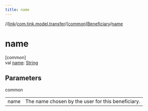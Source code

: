 ```yaml
---
title: name
---
```

//[link](../../../index.html)/[com.tink.model.transfer](../index.html)/[[common]Beneficiary](index.html)/[name](name.html)



# name



[common]\
val [name](name.html): [String](https://kotlinlang.org/api/latest/jvm/stdlib/kotlin/-string/index.html)



## Parameters


common

| | |
|---|---|
| name | The name chosen by the user for this beneficiary. |




